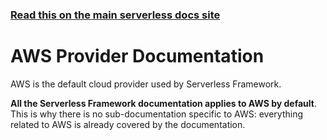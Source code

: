<!--
title: Serverless Framework - AWS Documentation
description: Comprehensive guide to using AWS as the default cloud provider with the Serverless Framework.
short_title: AWS
keywords:
  ['Serverless Framework', 'AWS', 'Cloud Provider', 'Serverless Documentation']
-->

<!-- DOCS-SITE-LINK:START automatically generated  -->

### [Read this on the main serverless docs site](https://www.serverless.com/framework/docs/providers/aws)

<!-- DOCS-SITE-LINK:END -->

# AWS Provider Documentation

AWS is the default cloud provider used by Serverless Framework.

**All the Serverless Framework documentation applies to AWS by default**. This is why there is no sub-documentation specific to AWS: everything related to AWS is already covered by the documentation.
